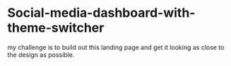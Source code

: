 # Social-media-dashboard-with-theme-switcher
my challenge is to build out this landing page and get it looking as close to the design as possible.
